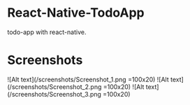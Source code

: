 # React-Native-TodoApp
todo-app with react-native.
# Screenshots
![Alt text](/screenshots/Screenshot_1.png =100x20)
![Alt text](/screenshots/Screenshot_2.png =100x20)
![Alt text](/screenshots/Screenshot_3.png =100x20)
